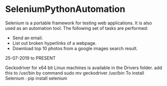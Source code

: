 # SeleniumPythonAutomation 

Selenium is a portable framework for testing web applications. It is also used as an automation tool.
The following set of tasks are performed:
* Send an email.
* List out broken hyperlinks of a webpage.
* Download top 10 photos from a google images search result.

25-07-2019 to PRESENT

Geckodriver for x64 bit Linux machines is available in the Drivers folder.
add this to /usr/bin by command
sudo mv geckodriver /usr/bin
To install Selenium : pip install selenium
